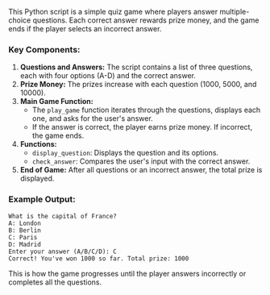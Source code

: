 This Python script is a simple quiz game where players answer multiple-choice questions. Each correct answer rewards prize money, and the game ends if the player selects an incorrect answer.

### Key Components:
1. **Questions and Answers:** The script contains a list of three questions, each with four options (A-D) and the correct answer.
2. **Prize Money:** The prizes increase with each question (1000, 5000, and 10000).
3. **Main Game Function:** 
   - The `play_game` function iterates through the questions, displays each one, and asks for the user's answer.
   - If the answer is correct, the player earns prize money. If incorrect, the game ends.
4. **Functions:**
   - `display_question`: Displays the question and its options.
   - `check_answer`: Compares the user's input with the correct answer.
5. **End of Game:** After all questions or an incorrect answer, the total prize is displayed.

### Example Output:
```
What is the capital of France?
A: London
B: Berlin
C: Paris
D: Madrid
Enter your answer (A/B/C/D): C
Correct! You've won 1000 so far. Total prize: 1000
```

This is how the game progresses until the player answers incorrectly or completes all the questions.
